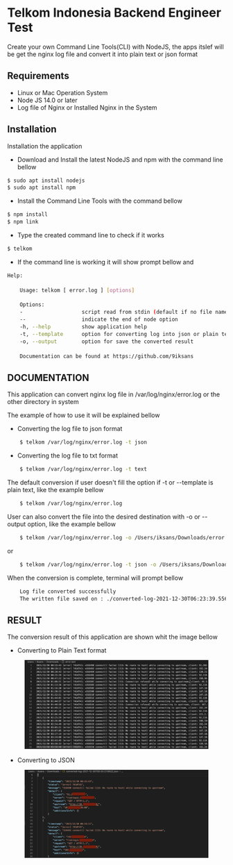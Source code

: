 # Telkom Indonesia Backend Engineer Test 

Create your own Command Line Tools(CLI) with NodeJS,
the apps itslef will be get the nginx log file and convert it into plain text or json format

## Requirements
- Linux or Mac Operation System
- Node JS 14.0 or later
- Log file of Nginx or Installed Nginx in the System

## Installation
Installation the application

- Download and Install the latest NodeJS and npm with the command line bellow
```bash
$ sudo apt install nodejs
$ sudo apt install npm
```

- Install the Command Line Tools with the command bellow

```bash
$ npm install
$ npm link
```

- Type the created command line to check if it works
```bash
$ telkom
```
- If the command line is working it will show prompt bellow and

```bash
Help:

    Usage: telkom [ error.log ] [options] 

    Options:
    -                   script read from stdin (default if no file name is provided, interactive mode if a tty)
    --                  indicate the end of node option
    -h, --help          show application help
    -t, --template      option for converting log into json or plain text, if empty the default is plain text
    -o, --output        option for save the converted result

    Documentation can be found at https://github.com/9iksans
```

## DOCUMENTATION

This application can convert nginx log file in /var/log/nginx/error.log or the other directory in system

The example of how to use it will be explained bellow

- Converting the log file to json format
```bash
    $ telkom /var/log/nginx/error.log -t json
```

- Converting the log file to txt format
```bash
    $ telkom /var/log/nginx/error.log -t text
```

The default conversion if user doesn't fill the option if -t or --template is plain text, like the example bellow

```bash
    $ telkom /var/log/nginx/error.log 
```

User can also convert the file into the desired destination with -o or --output option, like the example bellow


```bash
    $ telkom /var/log/nginx/error.log -o /Users/iksans/Downloads/error.text
```
or 

```bash
    $ telkom /var/log/nginx/error.log -t json -o /Users/iksans/Downloads/error.json
```

When the conversion is complete, terminal will prompt bellow

```bash
    Log file converted successfully
    The written file saved on : ./converted-log-2021-12-30T06:23:39.556Z.json
```


## RESULT
The conversion result of this application are shown whit the image bellow

- Converting to Plain Text format
<figure>
   <center><img src="doc/plain.png"/></center>
</figure>

- Converting to JSON
<figure>
   <center><img src="doc/json.png"/></center>
</figure>
 
 
